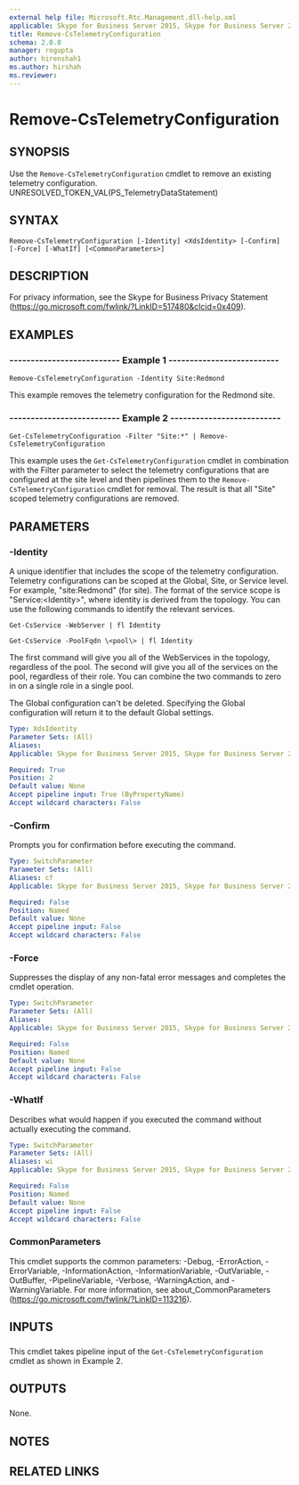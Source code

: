 ```yaml
---
external help file: Microsoft.Rtc.Management.dll-help.xml
applicable: Skype for Business Server 2015, Skype for Business Server 2019
title: Remove-CsTelemetryConfiguration
schema: 2.0.0
manager: rogupta
author: hirenshah1
ms.author: hirshah
ms.reviewer:
---
```


# Remove-CsTelemetryConfiguration

## SYNOPSIS
Use the `Remove-CsTelemetryConfiguration` cmdlet to remove an existing telemetry configuration.
UNRESOLVED_TOKEN_VAL(PS_TelemetryDataStatement)

## SYNTAX

```
Remove-CsTelemetryConfiguration [-Identity] <XdsIdentity> [-Confirm] [-Force] [-WhatIf] [<CommonParameters>]
```

## DESCRIPTION
For privacy information, see the Skype for Business Privacy Statement (https://go.microsoft.com/fwlink/?LinkID=517480&clcid=0x409).

## EXAMPLES

### -------------------------- Example 1 --------------------------
```
Remove-CsTelemetryConfiguration -Identity Site:Redmond
```

This example removes the telemetry configuration for the Redmond site.


### -------------------------- Example 2 --------------------------
```
Get-CsTelemetryConfiguration -Filter "Site:*" | Remove-CsTelemetryConfiguration
```

This example uses the `Get-CsTelemetryConfiguration` cmdlet in combination with the Filter parameter to select the telemetry configurations that are configured at the site level and then pipelines them to the `Remove-CsTelemetryConfiguration` cmdlet for removal.
The result is that all "Site" scoped telemetry configurations are removed.


## PARAMETERS

### -Identity
A unique identifier that includes the scope of the telemetry configuration.
Telemetry configurations can be scoped at the Global, Site, or Service level.
For example, "site:Redmond" (for site).
The format of the service scope is "Service:\<Identity\>", where identity is derived from the topology.
You can use the following commands to identify the relevant services.

`Get-CsService -WebServer | fl Identity`

`Get-CsService -PoolFqdn \<pool\> | fl Identity`

The first command will give you all of the WebServices in the topology, regardless of the pool.
The second will give you all of the services on the pool, regardless of their role.
You can combine the two commands to zero in on a single role in a single pool.

The Global configuration can't be deleted.
Specifying the Global configuration will return it to the default Global settings.

```yaml
Type: XdsIdentity
Parameter Sets: (All)
Aliases: 
Applicable: Skype for Business Server 2015, Skype for Business Server 2019

Required: True
Position: 2
Default value: None
Accept pipeline input: True (ByPropertyName)
Accept wildcard characters: False
```

### -Confirm
Prompts you for confirmation before executing the command.

```yaml
Type: SwitchParameter
Parameter Sets: (All)
Aliases: cf
Applicable: Skype for Business Server 2015, Skype for Business Server 2019

Required: False
Position: Named
Default value: None
Accept pipeline input: False
Accept wildcard characters: False
```

### -Force
Suppresses the display of any non-fatal error messages and completes the cmdlet operation.

```yaml
Type: SwitchParameter
Parameter Sets: (All)
Aliases: 
Applicable: Skype for Business Server 2015, Skype for Business Server 2019

Required: False
Position: Named
Default value: None
Accept pipeline input: False
Accept wildcard characters: False
```

### -WhatIf
Describes what would happen if you executed the command without actually executing the command.

```yaml
Type: SwitchParameter
Parameter Sets: (All)
Aliases: wi
Applicable: Skype for Business Server 2015, Skype for Business Server 2019

Required: False
Position: Named
Default value: None
Accept pipeline input: False
Accept wildcard characters: False
```

### CommonParameters
This cmdlet supports the common parameters: -Debug, -ErrorAction, -ErrorVariable, -InformationAction, -InformationVariable, -OutVariable, -OutBuffer, -PipelineVariable, -Verbose, -WarningAction, and -WarningVariable. For more information, see about_CommonParameters (https://go.microsoft.com/fwlink/?LinkID=113216).

## INPUTS

###  
This cmdlet takes pipeline input of the `Get-CsTelemetryConfiguration` cmdlet as shown in Example 2.

## OUTPUTS

###  
None.

## NOTES

## RELATED LINKS

